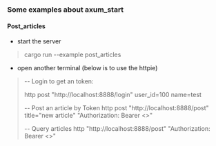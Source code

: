 ### Some examples about axum_start

#### Post_articles

* start the server
> cargo run --example post_articles

* open another terminal (below is to use the httpie)
> -- Login to get an token:
> 
> http post "http://localhost:8888/login" user_id=100 name=test
> 
> -- Post an article by Token
> http post "http://localhost:8888/post" title="new article" "Authorization: Bearer <<token>>"
> 
> -- Query articles
> http "http://localhost:8888/post" "Authorization: Bearer <<token>>"

